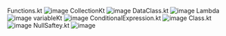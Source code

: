 Functions.kt
![image](https://github.com/user-attachments/assets/5cd8911a-dfd3-430e-85e6-9544f1b14ac2)
CollectionKt
![image](https://github.com/user-attachments/assets/eb71716a-d673-4074-90e0-0de6bfe716c1)
DataClass.kt
![image](https://github.com/user-attachments/assets/5a7543c2-eb6a-42cb-b9af-47400564428e)
Lambda
![image](https://github.com/user-attachments/assets/89cf0e96-4d9f-495e-abaa-fb626c051c05)
variableKt
![image](https://github.com/user-attachments/assets/79c095a4-0181-44c4-b768-2c3474c3fdbb)
ConditionalExpression.kt
![image](https://github.com/user-attachments/assets/86177de5-03f3-4f4a-84c8-cfa5dca40e21)
Class.kt
![image](https://github.com/user-attachments/assets/d383615a-7c3d-42ce-8858-bb9d65dade65)
NullSaftey.kt
![image](https://github.com/user-attachments/assets/9d5387c2-f71f-4d87-b91b-d5239da44854)





